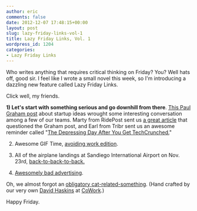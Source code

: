 ```yaml
---
author: eric
comments: false
date: 2012-12-07 17:48:15+00:00
layout: post
slug: lazy-friday-links-vol-1
title: Lazy Friday Links, Vol. 1
wordpress_id: 1204
categories:
- Lazy Friday Links
---
```


Who writes anything that requires critical thinking on Friday? You? Well hats off, good sir. I feel like I wrote a small novel this week, so I'm introducing a dazzling new feature called Lazy Friday Links.

Click well, my friends.

**1) Let's start with something serious and go downhill from there**.
[This Paul Graham post](http://www.paulgraham.com/startupideas.html) about startup ideas wrought some interesting conversation among a few of our teams. Marty from RidePost sent us [a great article](http://mattmaroon.com/2012/11/21/startup-ideas/) that questioned the Graham post, and Earl from Tribr sent us an awesome reminder called "[The Depressing Day After You Get TechCrunched.](http://viniciusvacanti.com/2012/11/19/the-depressing-day-after-you-get-techcrunched/)"

2) Awesome GIF Time, [avoiding work edition](http://i46.tinypic.com/zt7vpj.gif). 

3) All of the airplane landings at Sandiego International Airport on Nov. 23rd, [back-to-back-to-back.](http://vimeo.com/54658957)

4) [Awesomely bad advertising](http://blog.theironyard.com/wp-content/uploads/2012/11/urn-your-biz.jpg). 

Oh, we almost forgot an [obligatory cat-related-something](http://kittencube.com/). (Hand crafted by our very own [David Haskins](https://twitter.com/skinnysc) at [CoWork](https://twitter.com/cowork).)

Happy Friday. 

